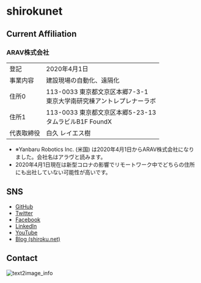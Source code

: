 # shirokunet

## Current Affiliation

### ARAV株式会社

| | |
|:---|:---|
|登記|2020年4月1日|
|事業内容|建設現場の自動化、遠隔化|
|住所0|113-0033 東京都文京区本郷7-3-1<br>東京大学南研究棟アントレプレナーラボ|
|住所1|113-0033 東京都文京区本郷5-23-13<br>タムラビルB1F FoundX|
|代表取締役|白久 レイエス樹|

- ※Yanbaru Robotics Inc. (米国) は2020年4月1日からARAV株式会社になりました。会社名はアラヴと読みます。
- 2020年4月1日現在は新型コロナの影響でリモートワーク中でどちらの住所にも出社していない可能性が高いです。 

## SNS

- [GitHub](https://github.com/shirokunet)
- [Twitter](https://twitter.com/shirokunet)
- [Facebook](https://www.facebook.com/reyestatsuru.shiroku)
- [LinkedIn](https://www.linkedin.com/in/shiroku/)
- [YouTube](https://www.youtube.com/channel/UCc1rEGQQlM4CgUvPYyYbIyw)
- [Blog (shiroku.net)](https://shiroku.net/)

## Contact

![text2image_info](https://user-images.githubusercontent.com/36523448/78219293-2fc05000-74fa-11ea-916c-9e7fe8a174d7.png)
